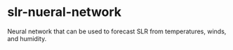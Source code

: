 # slr-nueral-network
Neural network that can be used to forecast SLR from temperatures, winds, and humidity.
